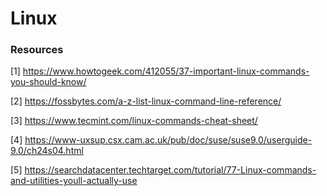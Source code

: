 # Linux

### Resources

[1] https://www.howtogeek.com/412055/37-important-linux-commands-you-should-know/

[2] https://fossbytes.com/a-z-list-linux-command-line-reference/

[3] https://www.tecmint.com/linux-commands-cheat-sheet/

[4] https://www-uxsup.csx.cam.ac.uk/pub/doc/suse/suse9.0/userguide-9.0/ch24s04.html

[5] https://searchdatacenter.techtarget.com/tutorial/77-Linux-commands-and-utilities-youll-actually-use
